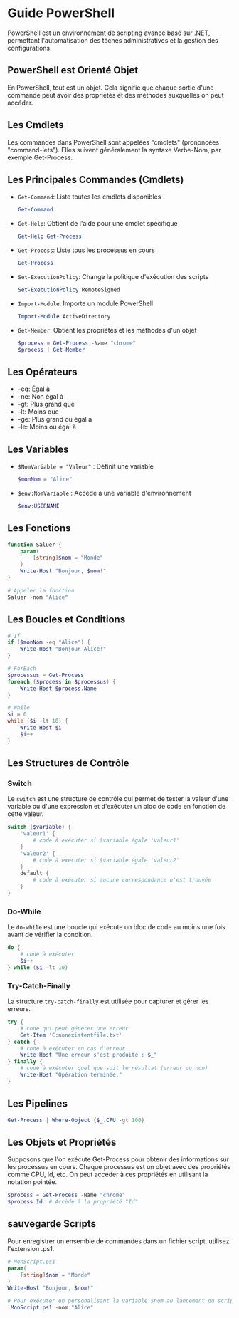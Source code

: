 # Guide PowerShell

PowerShell est un environnement de scripting avancé basé sur .NET, permettant l'automatisation des tâches administratives et la gestion des configurations.

## PowerShell est Orienté Objet
En PowerShell, tout est un objet. Cela signifie que chaque sortie d'une commande peut avoir des propriétés et des méthodes auxquelles on peut accéder.

## Les Cmdlets
Les commandes dans PowerShell sont appelées "cmdlets" (prononcées "command-lets"). Elles suivent généralement la syntaxe Verbe-Nom, par exemple Get-Process.

## Les Principales Commandes (Cmdlets)
- `Get-Command`: Liste toutes les cmdlets disponibles
  ```powershell
  Get-Command
  ```
- `Get-Help`: Obtient de l'aide pour une cmdlet spécifique
  ```powershell
  Get-Help Get-Process
  ```
- `Get-Process`: Liste tous les processus en cours
  ```powershell
  Get-Process
  ```
- `Set-ExecutionPolicy`: Change la politique d'exécution des scripts
  ```powershell
  Set-ExecutionPolicy RemoteSigned
  ```
- `Import-Module`: Importe un module PowerShell
  ```powershell
  Import-Module ActiveDirectory
  ```
- `Get-Member`: Obtient les propriétés et les méthodes d'un objet
  ```powershell
  $process = Get-Process -Name "chrome"
  $process | Get-Member
  ```

## Les Opérateurs
- -eq: Égal à
- -ne: Non égal à
- -gt: Plus grand que
- -lt: Moins que
- -ge: Plus grand ou égal à
- -le: Moins ou égal à

## Les Variables
- `$NomVariable = "Valeur"` : Définit une variable
  ```powershell
  $monNom = "Alice"
  ```
- `$env:NomVariable` : Accède à une variable d'environnement
  ```powershell
  $env:USERNAME
  ```

## Les Fonctions
```powershell
function Saluer {
    param(
        [string]$nom = "Monde"
    )
    Write-Host "Bonjour, $nom!"
}

# Appeler la fonction
Saluer -nom "Alice"
```

## Les Boucles et Conditions
```powershell
# If
if ($monNom -eq "Alice") {
    Write-Host "Bonjour Alice!"
}

# ForEach
$processus = Get-Process
foreach ($process in $processus) {
    Write-Host $process.Name
}

# While
$i = 0
while ($i -lt 10) {
    Write-Host $i
    $i++
}
```

## Les Structures de Contrôle

### Switch

Le `switch` est une structure de contrôle qui permet de tester la valeur d'une variable ou d'une expression et d'exécuter un bloc de code en fonction de cette valeur.

```powershell
switch ($variable) {
    'valeur1' {
        # code à exécuter si $variable égale 'valeur1'
    }
    'valeur2' {
        # code à exécuter si $variable égale 'valeur2'
    }
    default {
        # code à exécuter si aucune correspondance n'est trouvée
    }
}
```

### Do-While

Le `do-while` est une boucle qui exécute un bloc de code au moins une fois avant de vérifier la condition.

```powershell
do {
    # code à exécuter
    $i++
} while ($i -lt 10)
```

### Try-Catch-Finally

La structure `try-catch-finally` est utilisée pour capturer et gérer les erreurs.

```powershell
try {
    # code qui peut générer une erreur
    Get-Item 'C:nonexistentfile.txt'
} catch {
    # code à exécuter en cas d'erreur
    Write-Host "Une erreur s'est produite : $_"
} finally {
    # code à exécuter quel que soit le résultat (erreur ou non)
    Write-Host "Opération terminée."
}
```


## Les Pipelines
```powershell
Get-Process | Where-Object {$_.CPU -gt 100}
```

## Les Objets et Propriétés
Supposons que l'on exécute Get-Process pour obtenir des informations sur les processus en cours. Chaque processus est un objet avec des propriétés comme CPU, Id, etc. On peut accéder à ces propriétés en utilisant la notation pointée.

```powershell
$process = Get-Process -Name "chrome"
$process.Id  # Accède à la propriété "Id"
```

## sauvegarde Scripts
Pour enregistrer un ensemble de commandes dans un fichier script, utilisez l'extension .ps1.

```powershell
# MonScript.ps1
param(
    [string]$nom = "Monde"
)
Write-Host "Bonjour, $nom!"

# Pour exécuter en personalisant la variable $nom au lancement du script :
.MonScript.ps1 -nom "Alice"
```
